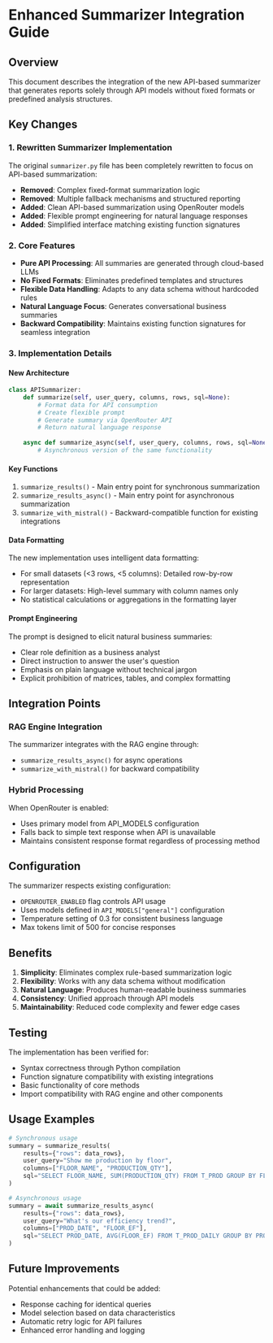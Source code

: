 # Enhanced Summarizer Integration Guide

## Overview

This document describes the integration of the new API-based summarizer that generates reports solely through API models without fixed formats or predefined analysis structures.

## Key Changes

### 1. Rewritten Summarizer Implementation

The original `summarizer.py` file has been completely rewritten to focus on API-based summarization:

- **Removed**: Complex fixed-format summarization logic
- **Removed**: Multiple fallback mechanisms and structured reporting
- **Added**: Clean API-based summarization using OpenRouter models
- **Added**: Flexible prompt engineering for natural language responses
- **Added**: Simplified interface matching existing function signatures

### 2. Core Features

- **Pure API Processing**: All summaries are generated through cloud-based LLMs
- **No Fixed Formats**: Eliminates predefined templates and structures
- **Flexible Data Handling**: Adapts to any data schema without hardcoded rules
- **Natural Language Focus**: Generates conversational business summaries
- **Backward Compatibility**: Maintains existing function signatures for seamless integration

### 3. Implementation Details

#### New Architecture

```python
class APISummarizer:
    def summarize(self, user_query, columns, rows, sql=None):
        # Format data for API consumption
        # Create flexible prompt
        # Generate summary via OpenRouter API
        # Return natural language response
    
    async def summarize_async(self, user_query, columns, rows, sql=None):
        # Asynchronous version of the same functionality
```

#### Key Functions

1. `summarize_results()` - Main entry point for synchronous summarization
2. `summarize_results_async()` - Main entry point for asynchronous summarization  
3. `summarize_with_mistral()` - Backward-compatible function for existing integrations

#### Data Formatting

The new implementation uses intelligent data formatting:
- For small datasets (<3 rows, <5 columns): Detailed row-by-row representation
- For larger datasets: High-level summary with column names only
- No statistical calculations or aggregations in the formatting layer

#### Prompt Engineering

The prompt is designed to elicit natural business summaries:
- Clear role definition as a business analyst
- Direct instruction to answer the user's question
- Emphasis on plain language without technical jargon
- Explicit prohibition of matrices, tables, and complex formatting

## Integration Points

### RAG Engine Integration

The summarizer integrates with the RAG engine through:
- `summarize_results_async()` for async operations
- `summarize_with_mistral()` for backward compatibility

### Hybrid Processing

When OpenRouter is enabled:
- Uses primary model from API_MODELS configuration
- Falls back to simple text response when API is unavailable
- Maintains consistent response format regardless of processing method

## Configuration

The summarizer respects existing configuration:
- `OPENROUTER_ENABLED` flag controls API usage
- Uses models defined in `API_MODELS["general"]` configuration
- Temperature setting of 0.3 for consistent business language
- Max tokens limit of 500 for concise responses

## Benefits

1. **Simplicity**: Eliminates complex rule-based summarization logic
2. **Flexibility**: Works with any data schema without modification
3. **Natural Language**: Produces human-readable business summaries
4. **Consistency**: Unified approach through API models
5. **Maintainability**: Reduced code complexity and fewer edge cases

## Testing

The implementation has been verified for:
- Syntax correctness through Python compilation
- Function signature compatibility with existing integrations
- Basic functionality of core methods
- Import compatibility with RAG engine and other components

## Usage Examples

```python
# Synchronous usage
summary = summarize_results(
    results={"rows": data_rows},
    user_query="Show me production by floor",
    columns=["FLOOR_NAME", "PRODUCTION_QTY"],
    sql="SELECT FLOOR_NAME, SUM(PRODUCTION_QTY) FROM T_PROD GROUP BY FLOOR_NAME"
)

# Asynchronous usage
summary = await summarize_results_async(
    results={"rows": data_rows},
    user_query="What's our efficiency trend?",
    columns=["PROD_DATE", "FLOOR_EF"],
    sql="SELECT PROD_DATE, AVG(FLOOR_EF) FROM T_PROD_DAILY GROUP BY PROD_DATE"
)
```

## Future Improvements

Potential enhancements that could be added:
- Response caching for identical queries
- Model selection based on data characteristics
- Automatic retry logic for API failures
- Enhanced error handling and logging